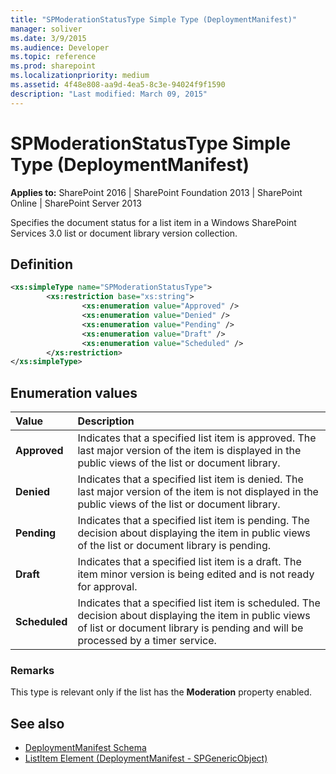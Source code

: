 ```yaml
---
title: "SPModerationStatusType Simple Type (DeploymentManifest)"
manager: soliver
ms.date: 3/9/2015
ms.audience: Developer
ms.topic: reference
ms.prod: sharepoint
ms.localizationpriority: medium
ms.assetid: 4f48e808-aa9d-4ea5-8c3e-94024f9f1590
description: "Last modified: March 09, 2015"
---
```


# SPModerationStatusType Simple Type (DeploymentManifest)

**Applies to:** SharePoint 2016 | SharePoint Foundation 2013 | SharePoint Online | SharePoint Server 2013 
  
Specifies the document status for a list item in a Windows SharePoint Services 3.0 list or document library version collection.

## Definition

```XML
<xs:simpleType name="SPModerationStatusType">
        <xs:restriction base="xs:string">
                <xs:enumeration value="Approved" />
                <xs:enumeration value="Denied" />
                <xs:enumeration value="Pending" />
                <xs:enumeration value="Draft" />
                <xs:enumeration value="Scheduled" />
        </xs:restriction>
</xs:simpleType>

```

## Enumeration values

|**Value**|**Description**|
|:-----|:-----|
|**Approved** <br/> |Indicates that a specified list item is approved. The last major version of the item is displayed in the public views of the list or document library.  <br/> |
|**Denied** <br/> |Indicates that a specified list item is denied. The last major version of the item is not displayed in the public views of the list or document library.  <br/> |
|**Pending** <br/> |Indicates that a specified list item is pending. The decision about displaying the item in public views of the list or document library is pending.  <br/> |
|**Draft** <br/> |Indicates that a specified list item is a draft. The item minor version is being edited and is not ready for approval.  <br/> |
|**Scheduled** <br/> |Indicates that a specified list item is scheduled. The decision about displaying the item in public views of list or document library is pending and will be processed by a timer service.  <br/> |
   
### Remarks

This type is relevant only if the list has the **Moderation** property enabled. 
  
## See also

- [DeploymentManifest Schema](deploymentmanifest-schema.md)
- [ListItem Element (DeploymentManifest - SPGenericObject)](listitem-element-deploymentmanifestspgenericobject.md)

